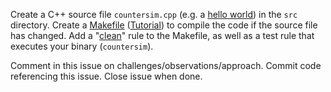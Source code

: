 Create a C++ source file ```countersim.cpp``` (e.g. a [hello world](https://www.tutorialspoint.com/cplusplus-hello-world-program)) in the ```src``` directory. Create a [Makefile](https://www.gnu.org/software/make/) ([Tutorial](https://makefiletutorial.com/)) to compile the code if the source file has changed. Add a "[clean](https://www.positioniseverything.net/make-clean)" rule to the Makefile, as well as a test rule that executes your binary (```countersim```). 

Comment in this issue on challenges/observations/approach. Commit code referencing this issue. Close issue when done. 

